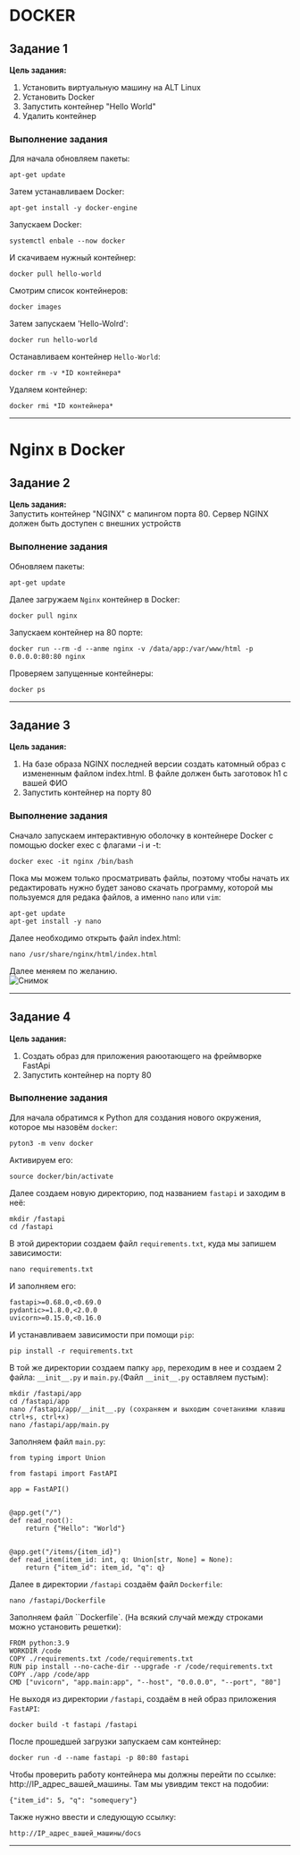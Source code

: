 # DOCKER  

## Задание 1  
__Цель задания:__  
  1. Установить виртуальную машину на ALT Linux  
  2. Установить Docker  
  3. Запустить контейнер "Hello World"  
  4. Удалить контейнер  

### Выполнение задания
Для начала обновляем пакеты:  
```
apt-get update
```
Затем устанавливаем Docker:  
```
apt-get install -y docker-engine
```
Запускаем Docker:  
```
systemctl enbale --now docker
```
И скачиваем нужный контейнер:  
```
docker pull hello-world
```
Смотрим список контейнеров:    
```
docker images
```
Затем запускаем 'Hello-Wolrd':  
```
docker run hello-world
```
Останавливаем контейнер `Hello-World`:  
```
docker rm -v *ID контейнера*
```
Удаляем контейнер:  
```
docker rmi *ID контейнера*
```

---

# Nginx в Docker  

## Задание 2  
__Цель задания:__  
  Запустить контейнер "NGINX" с мапингом порта 80. Сервер NGINX должен быть доступен с внешних устройств  

### Выполнение задания  
Обновляем пакеты:  
```
apt-get update
```
Далее загружаем `Nginx` контейнер в Docker:  
```
docker pull nginx
```
Запускаем контейнер на 80 порте:  
```
docker run --rm -d --anme nginx -v /data/app:/var/www/html -p 0.0.0.0:80:80 nginx
```
Проверяем запущенные контейнеры:  
```
docker ps
```

---

## Задание 3  
__Цель задания:__  
  1. На базе образа NGINX последней версии создать катомный образ с измененным файлом index.html. В файле должен быть заготовок h1 с вашей ФИО  
  2. Запустить контейнер на порту 80

### Выполнение задания  
Сначало запускаем интерактивную оболочку в контейнере Docker с помощью docker exec с флагами -i и -t:  
```
docker exec -it nginx /bin/bash
```
Пока мы можем только просматривать файлы, поэтому чтобы начать их редактировать нужно будет заново скачать программу, которой мы пользуемся для редака файлов, а именно `nano` или `vim`:  
```
apt-get update
apt-get install -y nano
```
Далее необходимо открыть файл index.html:  
```
nano /usr/share/nginx/html/index.html
```
Далее меняем по желанию.  
![Снимок](https://github.com/Clover136/DOCKER/assets/148867684/2f5b232c-7555-4227-9214-cb6cc9fc0c46)


---

## Задание 4  
__Цель задания:__  
  1. Создать образ для приложения раюотающего на фреймворке FastApi  
  2. Запустить контейнер на порту 80  

### Выполнение задания
Для начала обратимся к Python для создания нового окружения, которое мы назовём `docker`:  
```
pyton3 -m venv docker
```
Активируем его:  
```
source docker/bin/activate
```
Далее создаем новую директорию, под названием `fastapi` и заходим в неё:  
```
mkdir /fastapi
cd /fastapi
```
В этой директории создаем файл `requirements.txt`, куда мы запишем зависимости:  
```
nano requirements.txt
```
И заполняем его:  
```
fastapi>=0.68.0,<0.69.0
pydantic>=1.8.0,<2.0.0
uvicorn>=0.15.0,<0.16.0
```
И устанавливаем зависимости при помощи `pip`:  
```
pip install -r requirements.txt
```
В той же директории создаем папку `app`, переходим в нее и создаем 2 файла: `__init__.py` и `main.py`.(Файл `__init__.py` оставляем пустым):  
```
mkdir /fastapi/app
cd /fastapi/app
nano /fastapi/app/__init__.py (сохраняем и выходим сочетаниями клавиш ctrl+s, ctrl+x)
nano /fastapi/app/main.py
```
Заполняем файл `main.py`:  
```
from typing import Union

from fastapi import FastAPI

app = FastAPI()


@app.get("/")
def read_root():
    return {"Hello": "World"}


@app.get("/items/{item_id}")
def read_item(item_id: int, q: Union[str, None] = None):
    return {"item_id": item_id, "q": q}
```
Далее в директории `/fastapi` создаём файл `Dockerfile`:  
```
nano /fastapi/Dockerfile
```
Заполняем файл ``Dockerfile`. (На всякий случай между строками можно установить решетки):  
```
FROM python:3.9
WORKDIR /code 
COPY ./requirements.txt /code/requirements.txt 
RUN pip install --no-cache-dir --upgrade -r /code/requirements.txt 
COPY ./app /code/app 
CMD ["uvicorn", "app.main:app", "--host", "0.0.0.0", "--port", "80"]
```
Не выходя из директории `/fastapi`, создаём в ней образ приложения `FastAPI`:  
```
docker build -t fastapi /fastapi
```
После прошедшей загрузки запускаем сам контейнер:  
```
docker run -d --name fastapi -p 80:80 fastapi
```
Чтобы проверить работу контейнера мы должны перейти по ссылке: http://IP_адрес_вашей_машины. Там мы увивдим текст на подобии:  
```
{"item_id": 5, "q": "somequery"}
```
Также нужно ввести и следующую ссылку:  
```
http://IP_адрес_вашей_машины/docs
```

---











